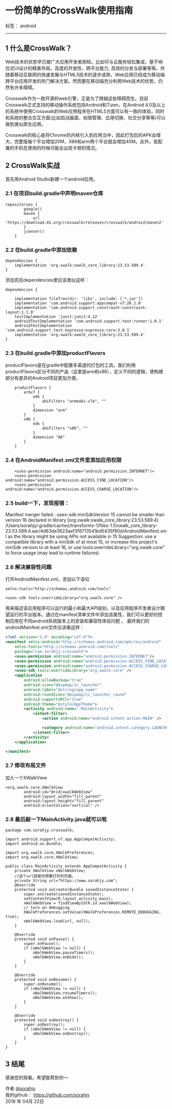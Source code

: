 # 一份简单的CrossWalk使用指南

标签： android

---

## 1 什么是CrossWalk？
Web技术的优势早已被广大应用开发者熟知，比如可与云服务轻松集成，基于响应式UI设计的精美布局，高度的开放性，跨平台能力, 高效的分发与部署等等。伴随着移动互联网的快速发展与HTML5技术的逐步成熟，Web应用已经成为移动端跨平台应用开发的热门解决方案。然而要在移动端充分利用Web技术的优势，仍然有许多障碍。

Crosswalk作为一款开源的web引擎，正是为了跨越这些障碍而生。目前Crosswalk正式支持的移动操作系统包括Android和Tizen，在Android 4.0及以上的系统中使用Crosswalk的Web应用程序在HTML5方面可以有一致的体验，同时和系统的整合交互方面(比如启动画面、权限管理、应用切换、社交分享等等)可以做到类似原生应用。

Crosswalk的核心是将Chrome的内核引入到应用当中，因此打包后的APK会增大，完整版每个平台增加20M，X86和arm两个平台就会增加40M。此外，低配置的手机在使用的时候可能会出现卡顿的情况。

## 2 CrossWalk实战
首先用Android Studio新建一个android应用。
### 2.1 在项目build.gradle中声明maven仓库
```
repositories {
        google()
        maven {
            url 'https://download.01.org/crosswalk/releases/crosswalk/android/maven2'
        }
        jcenter()
    }
```
### 2.2 在build.gradle中添加依赖
```
dependencies {
    implementation 'org.xwalk:xwalk_core_library:23.53.589.4'
}

```
添加完后dependencies里应该类似这样：
```
dependencies {

    implementation fileTree(dir: 'libs', include: ['*.jar'])
    implementation 'com.android.support:appcompat-v7:26.1.0'
    implementation 'com.android.support.constraint:constraint-layout:1.1.0'
    testImplementation 'junit:junit:4.12'
    androidTestImplementation 'com.android.support.test:runner:1.0.1'
    androidTestImplementation 'com.android.support.test.espresso:espresso-core:3.0.1'
    implementation 'org.xwalk:xwalk_core_library:23.53.589.4'
}

```
### 2.3 在build.gradle中添加productFlavors
productFlavors是在gradle中配置多渠道的打包的工具。我们利用productFlavors区分不同的产品（这里是arm和x86），定义不同的逻辑，使构建部分有差异的Android项目更加方便。

```
    productFlavors {
        armv7 {
            ndk {
                abiFilters "armeabi-v7a", ""
            }
            dimension "arm"
        }
        x86 {
            ndk {
                abiFilters "x86", ""
            }
            dimension "86"
        }
    }
```

### 2.4 在AndroidManifest.xml文件里添加应用权限
```
    <uses-permission android:name="android.permission.INTERNET"/>
    <uses-permission android:name="android.permission.ACCESS_FINE_LOCATION"/>
    <uses-permission android:name="android.permission.ACCESS_COARSE_LOCATION"/>
```

### 2.5 build一下，发现报错：
Manifest merger failed : uses-sdk:minSdkVersion 15 cannot be smaller than version 16 declared in library [org.xwalk:xwalk_core_library:23.53.589.4] /Users/sorahjy/.gradle/caches/transforms-1/files-1.1/xwalk_core_library-23.53.589.4.aar/4d63de3623aef3f8713541bd5435f90d/AndroidManifest.xml as the library might be using APIs not available in 15
	Suggestion: use a compatible library with a minSdk of at most 15,
		or increase this project's minSdk version to at least 16,
		or use tools:overrideLibrary="org.xwalk.core" to force usage (may lead to runtime failures)

### 2.6 解决兼容性问题
打开AndroidMainfest.xml，添加以下语句
```
xmlns:tools="http://schemas.android.com/tools"
```

```
<uses-sdk tools:overrideLibrary="org.xwalk.core" />
```
<uses-sdk> 用来描述该应用程序可以运行的最小和最大API级别，以及应用程序开发者设计期望运行的平台版本。通过在manifest清单文件中添加该属性，我们可以更好的控制应用在不同android系统版本上的安装和兼容性体验问题
。
最终我们的androidMainfest.xml文件应该像这样：

```xml
<?xml version="1.0" encoding="utf-8"?>
<manifest xmlns:android="http://schemas.android.com/apk/res/android"
    xmlns:tools="http://schemas.android.com/tools"
    package="com.sorahjy.crosswalk">
    <uses-permission android:name="android.permission.INTERNET"/>
    <uses-permission android:name="android.permission.ACCESS_FINE_LOCATION"/>
    <uses-permission android:name="android.permission.ACCESS_COARSE_LOCATION"/>
    <uses-sdk tools:overrideLibrary="org.xwalk.core" />
    <application
        android:allowBackup="true"
        android:icon="@mipmap/ic_launcher"
        android:label="@string/app_name"
        android:roundIcon="@mipmap/ic_launcher_round"
        android:supportsRtl="true"
        android:theme="@style/AppTheme">
        <activity android:name=".MainActivity">
            <intent-filter>
                <action android:name="android.intent.action.MAIN" />

                <category android:name="android.intent.category.LAUNCHER" />
            </intent-filter>
        </activity>
    </application>

</manifest>

```
### 2.7 修改布局文件
加入一个XWalkView
```
<org.xwalk.core.XWalkView
        android:id="@+id/xwalkWebView"
        android:layout_width="fill_parent"
        android:layout_height="fill_parent"
        android:orientation="vertical" />
```
### 2.8 最后敲一下MainActivity.java就可以啦
```
package com.sorahjy.crosswalk;

import android.support.v7.app.AppCompatActivity;
import android.os.Bundle;

import org.xwalk.core.XWalkPreferences;
import org.xwalk.core.XWalkView;

public class MainActivity extends AppCompatActivity {
    private XWalkView xWalkWebView;
    //这个url就是你想要打开的页面。
    private String url="https://www.sorahjy.com";
    @Override
    protected void onCreate(Bundle savedInstanceState) {
        super.onCreate(savedInstanceState);
        setContentView(R.layout.activity_main);
        xWalkWebView = findViewById(R.id.xwalkWebView);
        // turn on debugging
        XWalkPreferences.setValue(XWalkPreferences.REMOTE_DEBUGGING, true);
        xWalkWebView.load(url, null);
    }

    @Override
    protected void onPause() {
        super.onPause();
        if (xWalkWebView != null) {
            xWalkWebView.pauseTimers();
            xWalkWebView.onHide();
        }
    }

    @Override
    protected void onResume() {
        super.onResume();
        if (xWalkWebView != null) {
            xWalkWebView.resumeTimers();
            xWalkWebView.onShow();
        }
    }

    @Override
    protected void onDestroy() {
        super.onDestroy();
        if (xWalkWebView != null) {
            xWalkWebView.onDestroy();
        }
    }
}

```

## 3 结尾
感谢您的观看。希望能帮到你～


作者 [@sorahjy][1]<br />
我的github： https://github.com/sorahjy <br />
2018 年 04月 22日

[1]: https://github.com/sorahjy







